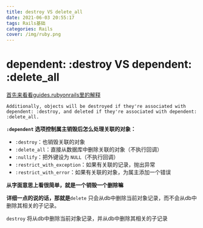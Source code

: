 ```yaml
---
title: destroy VS delete_all
date: 2021-06-03 20:55:17
tags: Rails基础
categories: Rails
cover: /img/ruby.png
---
```


# dependent: :destroy VS dependent: :delete_all

[首先来看看guides.rubyonrails里的解释](https://guides.rubyonrails.org/association_basics.html)

```shell
Additionally, objects will be destroyed if they're associated with dependent: :destroy, and deleted if they're associated with dependent: :delete_all.
```

**`:dependent` 选项控制属主销毁后怎么处理关联的对象：**

- `:destroy`：也销毁关联的对象
- `:delete_all`：直接从数据库中删除关联的对象（不执行回调）
- `:nullify`：把外键设为 `NULL`（不执行回调）
- `:restrict_with_exception`：如果有关联的记录，抛出异常
- `:restrict_with_error`：如果有关联的对象，为属主添加一个错误

**从字面意思上看很简单，就是一个销毁一个删除嘛**

**详细一点的说的话，那就是**`delete` 只会从db中删除当前对象记录，而不会从db中删除其相关的子记录。

`destroy` 将从db中删除当前对象记录，并从db中删除其相关的子记录

